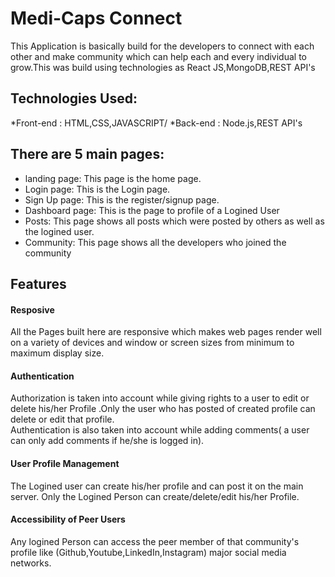 # Medi-Caps Connect
This Application is basically build for the developers to connect with each other and make community which can help each and every individual to grow.This was build using technologies as React JS,MongoDB,REST API's

## Technologies Used:
*Front-end : HTML,CSS,JAVASCRIPT/
*Back-end : Node.js,REST API's 

## There are 5 main pages:
* landing page: This page is the home page.
* Login page: This is the Login page.
* Sign Up page: This is the register/signup page.
* Dashboard page: This is the page to profile of a Logined User
* Posts: This page shows all posts which were posted by others as well as the logined user.
* Community: This page shows all the developers who joined the community


## Features
#### Resposive
All the Pages built here are responsive which makes web pages render well on a variety of devices and window or screen sizes from minimum to maximum display size.
#### Authentication
Authorization is taken into account while giving rights to a user to edit or delete his/her Profile .Only the user who has posted of created profile can delete or edit that profile.\
Authentication is also taken into account while adding comments( a user can only add comments if he/she is logged in).
#### User Profile Management 
The Logined user can create his/her profile and can post it on the main server. Only the Logined Person can create/delete/edit his/her Profile.
#### Accessibility of Peer Users
Any logined Person can access the peer member of that community's profile like (Github,Youtube,LinkedIn,Instagram) major social media networks. 
